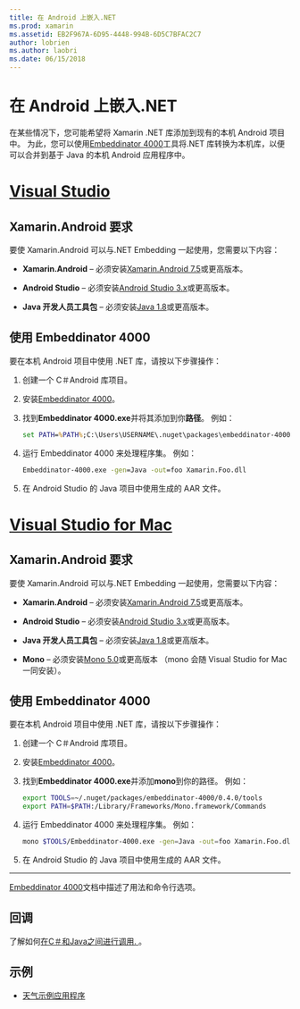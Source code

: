 ```yaml
---
title: 在 Android 上嵌入.NET
ms.prod: xamarin
ms.assetid: EB2F967A-6D95-4448-994B-6D5C7BFAC2C7
author: lobrien
ms.author: laobri
ms.date: 06/15/2018
---
```


# <a name="net-embedding-on-android"></a>在 Android 上嵌入.NET

在某些情况下，您可能希望将 Xamarin .NET 库添加到现有的本机 Android 项目中。 为此，您可以使用[Embeddinator 4000](https://www.nuget.org/packages/Embeddinator-4000/)工具将.NET 库转换为本机库，以便可以合并到基于 Java 的本机 Android 应用程序中。

# <a name="visual-studiotabwindows"></a>[Visual Studio](#tab/windows)

## <a name="xamarinandroid-requirements"></a>Xamarin.Android 要求

要使 Xamarin.Android 可以与.NET Embedding 一起使用，您需要以下内容：

-   **Xamarin.Android** &ndash; 必须安装[Xamarin.Android 7.5](https://visualstudio.microsoft.com/xamarin/)或更高版本。

-   **Android Studio** &ndash; 必须安装[Android Studio 3.x](https://developer.android.com/studio/)或更高版本。

-   **Java 开发人员工具包** &ndash; 必须安装[Java 1.8](http://www.oracle.com/technetwork/java/javase/downloads/jdk8-downloads-2133151.html)或更高版本。


## <a name="using-embeddinator-4000"></a>使用 Embeddinator 4000

要在本机 Android 项目中使用 .NET 库，请按以下步骤操作：

1.  创建一个 C＃Android 库项目。

2.  安装[Embeddinator 4000](https://www.nuget.org/packages/Embeddinator-4000/)。

3.  找到**Embeddinator 4000.exe**并将其添加到你**路径**。 例如：

    ```cmd
    set PATH=%PATH%;C:\Users\USERNAME\.nuget\packages\embeddinator-4000\0.4.0\tools
    ```

4.  运行 Embeddinator 4000 来处理程序集。 例如：

    ```cmd
    Embeddinator-4000.exe -gen=Java -out=foo Xamarin.Foo.dll
    ```

5.  在 Android Studio 的 Java 项目中使用生成的 AAR 文件。


# <a name="visual-studio-for-mactabmacos"></a>[Visual Studio for Mac](#tab/macos)

## <a name="xamarinandroid-requirements"></a>Xamarin.Android 要求

要使 Xamarin.Android 可以与.NET Embedding 一起使用，您需要以下内容：

-   **Xamarin.Android** &ndash; 必须安装[Xamarin.Android 7.5](https://visualstudio.microsoft.com/xamarin/)或更高版本。

-   **Android Studio** &ndash; 必须安装[Android Studio 3.x](https://developer.android.com/studio/)或更高版本。

-   **Java 开发人员工具包** &ndash; 必须安装[Java 1.8](http://www.oracle.com/technetwork/java/javase/downloads/jdk8-downloads-2133151.html)或更高版本。

-   **Mono** &ndash; 必须安装[Mono 5.0](http://www.mono-project.com/download/)或更高版本 （mono 会随 Visual Studio for Mac 一同安装）。


## <a name="using-embeddinator-4000"></a>使用 Embeddinator 4000

要在本机 Android 项目中使用 .NET 库，请按以下步骤操作：

1.  创建一个 C＃Android 库项目。

2.  安装[Embeddinator 4000](https://www.nuget.org/packages/Embeddinator-4000/)。

3.  找到**Embeddinator 4000.exe**并添加**mono**到你的路径。 例如：

    ```bash
    export TOOLS=~/.nuget/packages/embeddinator-4000/0.4.0/tools
    export PATH=$PATH:/Library/Frameworks/Mono.framework/Commands
    ```

4.  运行 Embeddinator 4000 来处理程序集。 例如：

    ```bash
    mono $TOOLS/Embeddinator-4000.exe -gen=Java -out=foo Xamarin.Foo.dll
    ```

5.  在 Android Studio 的 Java 项目中使用生成的 AAR 文件。

-----

[Embeddinator 4000](https://github.com/mono/Embeddinator-4000/blob/master/Usage.md#java--c)文档中描述了用法和命令行选项。


## <a name="callbacks"></a>回调

了解如何[在C＃和Java之间进行调用. ](callbacks.md)。

## <a name="samples"></a>示例

* [天气示例应用程序](https://github.com/jamesmontemagno/embeddinator-weather)
